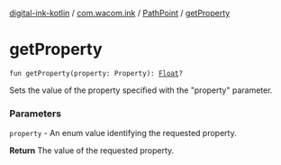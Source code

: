 [digital-ink-kotlin](../../index.md) / [com.wacom.ink](../index.md) / [PathPoint](index.md) / [getProperty](./get-property.md)

# getProperty

`fun getProperty(property: Property): `[`Float`](https://kotlinlang.org/api/latest/jvm/stdlib/kotlin/-float/index.html)`?`

Sets the value of the property specified with the "property" parameter.

### Parameters

`property` - An enum value identifying the requested property.

**Return**
The value of the requested property.

